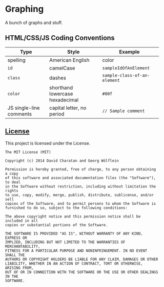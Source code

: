 Graphing
========

A bunch of graphs and stuff.

## HTML/CSS/JS Coding Conventions
| Type | Style | Example |
| ---- | ----- | ------- |
| spelling | American English | color |
| `id` | camelCase | `sampleIdOfAnElement` |
| `class` | dashes | `sample-class-of-an-element` |
| `color` | shorthand lowercase hexadecimal | `#00f` |
| JS single-line comments | capital letter, no period | `// Sample comment` |

## [License](LICENSE)
This project is licensed under the License. 
```
The MIT License (MIT)

Copyright (c) 2014 David Charatan and Georg Wölflein

Permission is hereby granted, free of charge, to any person obtaining a copy
of this software and associated documentation files (the "Software"), to deal
in the Software without restriction, including without limitation the rights
to use, copy, modify, merge, publish, distribute, sublicense, and/or sell
copies of the Software, and to permit persons to whom the Software is
furnished to do so, subject to the following conditions:

The above copyright notice and this permission notice shall be included in all
copies or substantial portions of the Software.

THE SOFTWARE IS PROVIDED "AS IS", WITHOUT WARRANTY OF ANY KIND, EXPRESS OR
IMPLIED, INCLUDING BUT NOT LIMITED TO THE WARRANTIES OF MERCHANTABILITY,
FITNESS FOR A PARTICULAR PURPOSE AND NONINFRINGEMENT. IN NO EVENT SHALL THE
AUTHORS OR COPYRIGHT HOLDERS BE LIABLE FOR ANY CLAIM, DAMAGES OR OTHER
LIABILITY, WHETHER IN AN ACTION OF CONTRACT, TORT OR OTHERWISE, ARISING FROM,
OUT OF OR IN CONNECTION WITH THE SOFTWARE OR THE USE OR OTHER DEALINGS IN THE
SOFTWARE.
```
